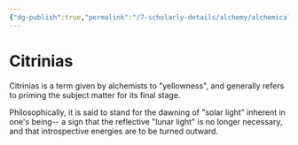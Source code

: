 ```yaml
---
{"dg-publish":true,"permalink":"/7-scholarly-details/alchemy/alchemical-processes/advanced-processes/citrinias/","noteIcon":""}
---
```


# Citrinias

Citrinias is a term given by alchemists to "yellowness", and generally refers to priming the subject matter for its final stage. 

Philosophically, it is said to stand for the dawning of "solar light" inherent in one's being-- a sign that the reflective "lunar light" is no longer necessary, and that introspective energies are to be turned outward. 